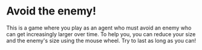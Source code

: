 # Avoid the enemy!

This is a game where you play as an agent who must avoid an enemy who can get increasingly larger over time. To help you, you can reduce your size and the enemy's size using the mouse wheel. Try to last as long as you can!
